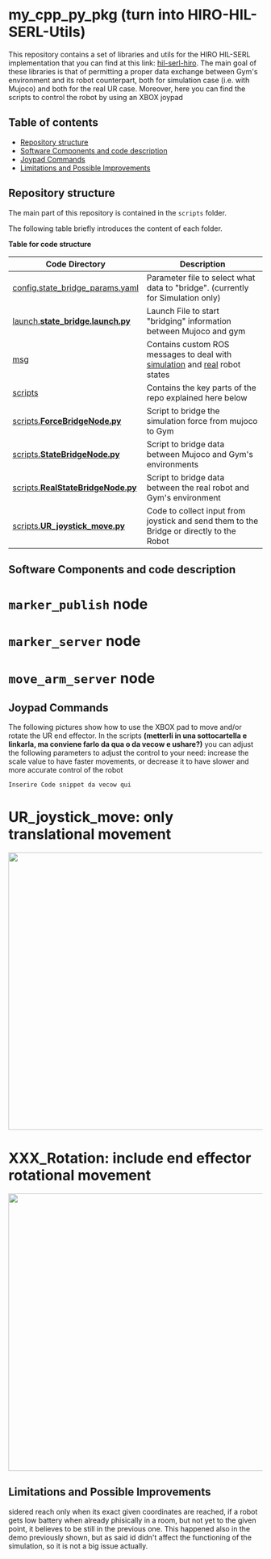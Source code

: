 my_cpp_py_pkg (turn into HIRO-HIL-SERL-Utils)
================================
This repository contains a set of libraries and utils for the HIRO HIL-SERL implementation that you can find at this link: [hil-serl-hiro](https://github.com/claudio-dg/hil-serl-hiro/tree/hiro_simulation).
The main goal of these libraries is that of permitting a proper data exchange between Gym's environment and its robot counterpart, both for simulation case (i.e. with Mujoco) and both for the real UR case.
Moreover, here you can find the scripts to control the robot by using an XBOX joypad


Table of contents
----------------------

* [Repository structure](#repository-structure)
* [Software Components and code description](#software-components-and-code-description)
* [Joypad Commands](#joypad-commands)
* [Limitations and Possible Improvements](#limitations-and-possible-improvements)


## Repository structure
The main part of this repository is contained in the ```scripts``` folder.  

The following table briefly introduces the content of each folder.


 **Table for code structure**

| Code Directory | Description |
| --- | --- |
| [config.state_bridge_params.yaml](https://github.com/claudio-dg/my_cpp_py_pkg/blob/master/config/state_bridge_params.yaml) | Parameter file to select what data to "bridge". (currently for Simulation only) |
| [launch.**state_bridge.launch.py**](https://github.com/claudio-dg/my_cpp_py_pkg/blob/master/launch/state_bridge.launch.py) | Launch File to start "bridging" information between Mujoco and gym |
| [msg](https://github.com/claudio-dg/my_cpp_py_pkg/tree/master/msg) | Contains custom ROS messages to deal with [simulation](https://github.com/claudio-dg/my_cpp_py_pkg/blob/master/msg/SimulationState.msg) and [real](https://github.com/claudio-dg/my_cpp_py_pkg/blob/master/msg/RealState.msg) robot states |
| [scripts](https://github.com/claudio-dg/my_cpp_py_pkg/tree/master/scripts) | Contains the key parts of the repo explained here below |
| [scripts.**ForceBridgeNode.py**](https://github.com/claudio-dg/my_cpp_py_pkg/blob/master/scripts/ForceBridgeNode.py) | Script to bridge the simulation force from mujoco to Gym |
| [scripts.**StateBridgeNode.py**](https://github.com/claudio-dg/my_cpp_py_pkg/blob/master/scripts/StateBridgeNode.py)|  Script to bridge data between Mujoco and Gym's environments|
| [scripts.**RealStateBridgeNode.py**](https://github.com/claudio-dg/my_cpp_py_pkg/blob/master/scripts/RealStateBridgeNode.py) | Script to bridge data between the real robot and Gym's environment |
| [scripts.**UR_joystick_move.py**](https://github.com/claudio-dg/my_cpp_py_pkg/blob/master/scripts/UR_joystick_move.py) | Code to collect input from joystick and send them to the Bridge or directly to the Robot |



 
## Software Components and code description
	

```marker_publish``` node 
====================================================================

	
	
```marker_server``` node  
====================================================================
	

	
	
```move_arm_server``` node  
====================================================================

 

## Joypad Commands
The following pictures show how to use the XBOX pad to move and/or rotate the UR end effector. In the scripts **(metterli in una sottocartella e linkarla, ma conviene farlo da qua o da vecow e ushare?)** you can adjust the following parameters to adjust the control to your need: increase the scale value to have faster movements, or decrease it to have slower and more accurate control of the robot
```bash
Inserire Code snippet da vecow qui
```

UR_joystick_move: only translational movement
====================================================================
<p align="center">
  <img src="https://github.com/claudio-dg/hil-serl-hiro/blob/hiro_simulation/docs/images/joystick.png" width="550">
</p>

XXX_Rotation: include end effector rotational movement
====================================================================
<p align="center">
  <img src="https://github.com/claudio-dg/hil-serl-hiro/blob/hiro_simulation/docs/images/joystick_2.png" width="550">
</p>
	
	
 ## Limitations and Possible Improvements
 
sidered reach only when its exact given coordinates are reached, if a robot gets low battery when already phisically in a room, but not yet to the given point, it believes to be still in the previous one. This happened also in the demo previously shown, but as said id didn't affect the functioning of the simulation, so it is not a big issue actually.
